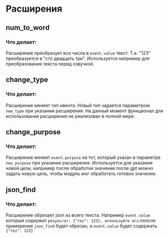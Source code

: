# Расширения

## num_to_word
### Что делает:
Расширение преобразует все числа в `event.value` текст. Т.е. "123" преобразуется в "сто двадцать три". 
Используется например для преобразования текста перед озвучкой.

## change_type
### Что делает:
Расширение меняет тип ивента. Новый тип задается параметром `new_type` при указании расширения.
На данный момент функционал для использования расширения не реализован в полной мере.

## change_purpose
### Что делает:
Расширение меняет `event.purpose` на тот, который указан в параметре `new_purpose` при указании расширения.
Используется для указания новой цели, например после обработки значения после gpt можно задать новую цель,
чтобы модуль мог обработать готовое значение.

## json_find
### Что делает:
Расширение обрезает json из всего текста.
Например `event.value` который содержит `результат: {"rez": 123}, используйте его` полсле примерения `json_find`
будет обрезан, и `event.value` будет содержать `{"rez": 123}`

